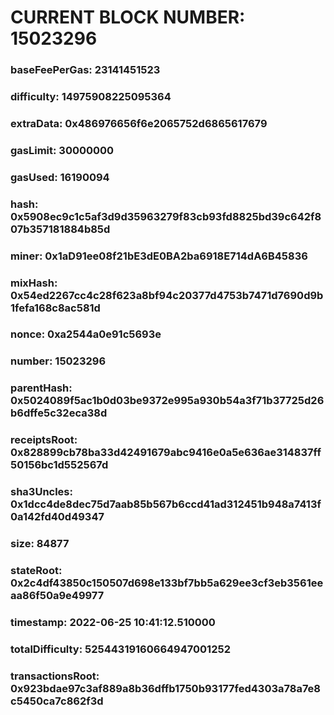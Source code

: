 # CURRENT BLOCK NUMBER: 15023296

### baseFeePerGas: 23141451523
### difficulty: 14975908225095364
### extraData: 0x486976656f6e2065752d6865617679
### gasLimit: 30000000
### gasUsed: 16190094
### hash: 0x5908ec9c1c5af3d9d35963279f83cb93fd8825bd39c642f807b357181884b85d
### miner: 0x1aD91ee08f21bE3dE0BA2ba6918E714dA6B45836
### mixHash: 0x54ed2267cc4c28f623a8bf94c20377d4753b7471d7690d9b1fefa168c8ac581d
### nonce: 0xa2544a0e91c5693e
### number: 15023296
### parentHash: 0x5024089f5ac1b0d03be9372e995a930b54a3f71b37725d26b6dffe5c32eca38d
### receiptsRoot: 0x828899cb78ba33d42491679abc9416e0a5e636ae314837ff50156bc1d552567d
### sha3Uncles: 0x1dcc4de8dec75d7aab85b567b6ccd41ad312451b948a7413f0a142fd40d49347
### size: 84877
### stateRoot: 0x2c4df43850c150507d698e133bf7bb5a629ee3cf3eb3561eeaa86f50a9e49977
### timestamp: 2022-06-25 10:41:12.510000
### totalDifficulty: 52544319160664947001252
### transactionsRoot: 0x923bdae97c3af889a8b36dffb1750b93177fed4303a78a7e8c5450ca7c862f3d
